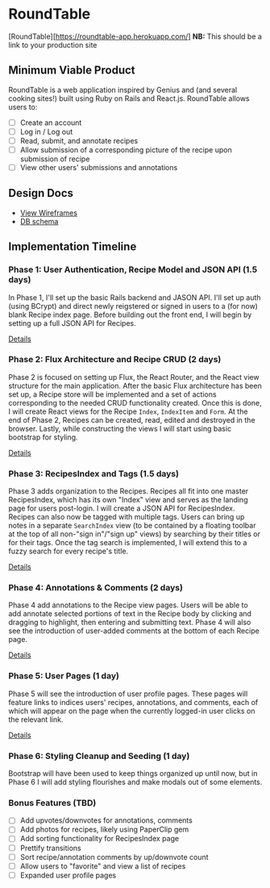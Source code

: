 # RoundTable

[RoundTable][https://roundtable-app.herokuapp.com/] **NB:** This should be a link to your production site

[heroku]: RoundTable

## Minimum Viable Product

RoundTable is a web application inspired by Genius and (and several cooking sites!) built using Ruby on Rails and React.js. RoundTable allows users to:

<!-- This is a Markdown checklist. Use it to keep track of your progress! -->

- [ ] Create an account
- [ ] Log in / Log out
- [ ] Read, submit, and annotate recipes
- [ ] Allow submission of a corresponding picture of the recipe upon submission of recipe
- [ ] View other users' submissions and annotations

## Design Docs
* [View Wireframes][view]
* [DB schema][schema]

[view]: ./docs/views.md
[schema]: ./docs/schema.md

## Implementation Timeline

### Phase 1: User Authentication, Recipe Model and JSON API (1.5 days)

In Phase 1, I'll set up the basic Rails backend and JASON API. I'll set up auth (using BCrypt) and direct newly reigstered or signed in users to a (for now) blank Recipe index page. Before building out the front end, I will begin by setting up a full JSON API for Recipes.

[Details][phase-one]

### Phase 2: Flux Architecture and Recipe CRUD (2 days)

Phase 2 is focused on setting up Flux, the React Router, and the React view structure for the main application. After the basic Flux architecture has been set up, a Recipe store will be implemented and a set of actions corresponding to the needed CRUD functionality created.
Once this is done, I will create React views for the Recipe `Index`, `IndexItem` and `Form`. At the end of Phase 2, Recipes can be created, read, edited and destroyed in the browser.
Lastly, while constructing the views I will start using basic bootstrap for styling.

[Details][phase-two]

### Phase 3: RecipesIndex and Tags (1.5 days)

Phase 3 adds organization to the Recipes. Recipes all fit into one master RecipesIndex, which has its own "Index" view and serves as the landing page for users post-login. I will create a JSON API for RecipesIndex.
Recipes can also now be tagged with multiple tags. Users can bring up notes in a separate `SearchIndex` view (to be contained by a floating toolbar at the top of all non-"sign in"/"sign up" views) by searching by their titles or for their tags. Once the tag search is implemented, I will extend this to a fuzzy search for every recipe's title.

[Details][phase-three]

### Phase 4: Annotations & Comments (2 days)

Phase 4 add annotations to the Recipe view pages. Users will be able to add annotate selected portions of text in the Recipe body by clicking and dragging to highlight, then entering and submitting text.
Phase 4 will also see the introduction of user-added comments at the bottom of each Recipe page.

[Details][phase-four]

### Phase 5: User Pages (1 day)

Phase 5 will see the introduction of user profile pages. These pages will feature links to indices users' recipes, annotations, and comments, each of which will appear on the page when the currently logged-in user clicks on the relevant link.

[Details][phase-five]

### Phase 6: Styling Cleanup and Seeding (1 day)

Bootstrap will have been used to keep things organized up until now, but in
Phase 6 I will add styling flourishes and make modals out of some elements.

### Bonus Features (TBD)
- [ ] Add upvotes/downvotes for annotations, comments
- [ ] Add photos for recipes, likely using PaperClip gem
- [ ] Add sorting functionality for RecipesIndex page
- [ ] Prettify transitions
- [ ] Sort recipe/annotation comments by up/downvote count
- [ ] Allow users to "favorite" and view a list of recipes
- [ ] Expanded user profile pages

[phase-one]: ./docs/phases/phase1.md
[phase-two]: ./docs/phases/phase2.md
[phase-three]: ./docs/phases/phase3.md
[phase-four]: ./docs/phases/phase4.md
[phase-five]: ./docs/phases/phase5.md
